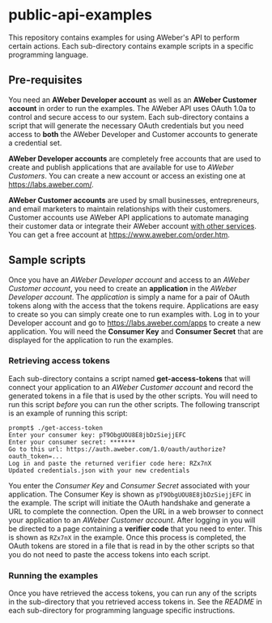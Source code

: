 # public-api-examples
This repository contains examples for using AWeber's API to perform certain
actions. Each sub-directory contains example scripts in a specific
programming language.

## Pre-requisites
You need an **AWeber Developer account** as well as an **AWeber Customer
account** in order to run the examples. The AWeber API uses OAuth 1.0a to
control and secure access to our system. Each sub-directory contains a script
that will generate the necessary OAuth credentials but you need access to
**both** the AWeber Developer and Customer accounts to generate a credential
set.

**AWeber Developer accounts** are completely free accounts that are used to
create and publish applications that are available for use to *AWeber
Customers*.  You can create a new account or access an existing one at
https://labs.aweber.com/.

**AWeber Customer accounts** are used by small businesses, entrepreneurs,
and email marketers to maintain relationships with their customers.  Customer
accounts use AWeber API applications to automate managing their customer
data or integrate their AWeber account [with other services].  You can get a
free account at https://www.aweber.com/order.htm.

## Sample scripts
Once you have an *AWeber Developer account* and access to an *AWeber Customer
account*, you need to create an **application** in the *AWeber Developer
account*.  The *application* is simply a name for a pair of OAuth tokens
along with the access that the tokens require.  Applications are easy to
create so you can simply create one to run examples with.  Log in to your
Developer account and go to https://labs.aweber.com/apps to create a new
application.  You will need the **Consumer Key** and **Consumer Secret**
that are displayed for the application to run the examples.

### Retrieving access tokens
Each sub-directory contains a script named **get-access-tokens** that will
connect your application to an *AWeber Customer account* and record the
generated tokens in a file that is used by the other scripts.  You will need
to run this script *before* you can run the other scripts.  The following
transcript is an example of running this script:

    prompt$ ./get-access-token
    Enter your consumer key: pT9ObgUOU8E8jbDzSiejjEFC
    Enter your consumer secret: *******
    Go to this url: https://auth.aweber.com/1.0/oauth/authorize?oauth_token=...
    Log in and paste the returned verifier code here: RZx7nX
    Updated credentials.json with your new credentials

You enter the *Consumer Key* and *Consumer Secret* associated with your
application.  The Consumer Key is shown as `pT9ObgUOU8E8jbDzSiejjEFC` in the
example.  The script will initiate the OAuth handshake and generate a URL to
complete the connection.  Open the URL in a web browser to connect your
application to an *AWeber Customer account*.  After logging in you will be
directed to a page containing a **verifier code** that you need to enter.
This is shown as `RZx7nX` in the example.  Once this process is completed,
the OAuth tokens are stored in a file that is read in by the other scripts
so that you do not need to paste the access tokens into each script.

### Running the examples
Once you have retrieved the access tokens, you can run any of the scripts
in the sub-directory that you retrieved access tokens in.  See the *README*
in each sub-directory for programming language specific instructions.


[with other services]: https://www.aweber.com/integrations/